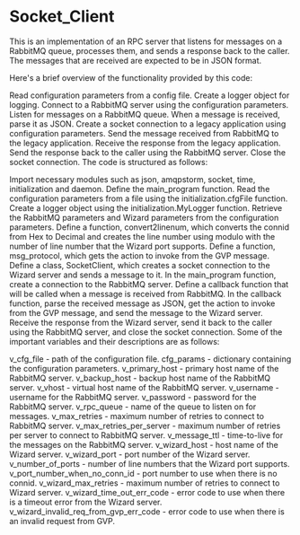# Socket_Client

This is an implementation of an RPC server that listens for messages on a RabbitMQ queue, processes them, and sends a response back to the caller. The messages that are received are expected to be in JSON format.

Here's a brief overview of the functionality provided by this code:

Read configuration parameters from a config file.
Create a logger object for logging.
Connect to a RabbitMQ server using the configuration parameters.
Listen for messages on a RabbitMQ queue.
When a message is received, parse it as JSON.
Create a socket connection to a legacy application using configuration parameters.
Send the message received from RabbitMQ to the legacy application.
Receive the response from the legacy application.
Send the response back to the caller using the RabbitMQ server.
Close the socket connection.
The code is structured as follows:

Import necessary modules such as json, amqpstorm, socket, time, initialization and daemon.
Define the main_program function.
Read the configuration parameters from a file using the initialization.cfgFile function.
Create a logger object using the initialization.MyLogger function.
Retrieve the RabbitMQ parameters and Wizard parameters from the configuration parameters.
Define a function, convert2linenum, which converts the connid from Hex to Decimal and creates the line number using modulo with the number of line number that the Wizard port supports.
Define a function, msg_protocol, which gets the action to invoke from the GVP message.
Define a class, SocketClient, which creates a socket connection to the Wizard server and sends a message to it.
In the main_program function, create a connection to the RabbitMQ server.
Define a callback function that will be called when a message is received from RabbitMQ.
In the callback function, parse the received message as JSON, get the action to invoke from the GVP message, and send the message to the Wizard server.
Receive the response from the Wizard server, send it back to the caller using the RabbitMQ server, and close the socket connection.
Some of the important variables and their descriptions are as follows:

v_cfg_file - path of the configuration file.
cfg_params - dictionary containing the configuration parameters.
v_primary_host - primary host name of the RabbitMQ server.
v_backup_host - backup host name of the RabbitMQ server.
v_vhost - virtual host name of the RabbitMQ server.
v_username - username for the RabbitMQ server.
v_password - password for the RabbitMQ server.
v_rpc_queue - name of the queue to listen on for messages.
v_max_retries - maximum number of retries to connect to RabbitMQ server.
v_max_retries_per_server - maximum number of retries per server to connect to RabbitMQ server.
v_message_ttl - time-to-live for the messages on the RabbitMQ server.
v_wizard_host - host name of the Wizard server.
v_wizard_port - port number of the Wizard server.
v_number_of_ports - number of line numbers that the Wizard port supports.
v_port_number_when_no_conn_id - port number to use when there is no connid.
v_wizard_max_retries - maximum number of retries to connect to Wizard server.
v_wizard_time_out_err_code - error code to use when there is a timeout error from the Wizard server.
v_wizard_invalid_req_from_gvp_err_code - error code to use when there is an invalid request from GVP.
